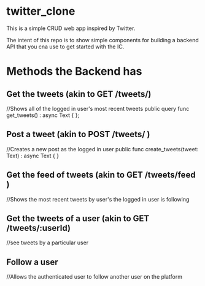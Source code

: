 # twitter_clone

This is a simple CRUD web app inspired by Twitter.

The intent of this repo is to show simple components for building a backend API that you cna use to get started with the IC.

# Methods the Backend has

## Get the tweets (akin to GET /tweets/)
//Shows all of the logged in user's most recent tweets
public query func get_tweets() : async Text { }; 

## Post a tweet (akin to POST /tweets/ )
//Creates a new post as the logged in user
public func create_tweets(tweet: Text)  : async Text { }

## Get the feed of tweets (akin to GET /tweets/feed )
//Shows the most recent tweets by user's the logged in user is following

## Get the tweets of a user (akin to GET /tweets/:userId)
//see tweets by a particular user

## Follow a user
//Allows the authenticated user to follow another user on the platform